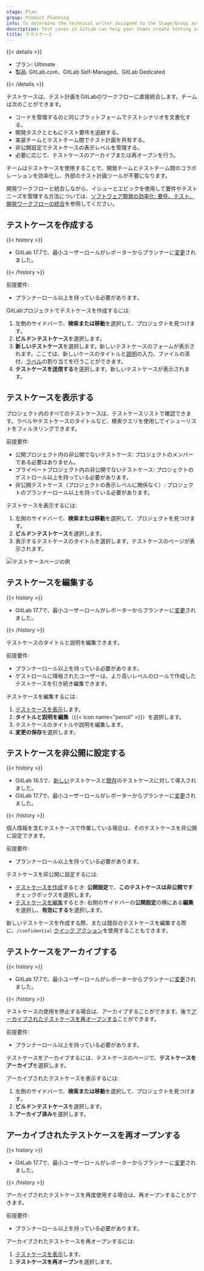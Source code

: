 ```yaml
---
stage: Plan
group: Product Planning
info: To determine the technical writer assigned to the Stage/Group associated with this page, see https://handbook.gitlab.com/handbook/product/ux/technical-writing/#assignments
description: Test cases in GitLab can help your teams create testing scenarios in their existing development platform.
title: テストケース
---
```


{{< details >}}

- プラン: Ultimate
- 製品: GitLab.com、GitLab Self-Managed、GitLab Dedicated

{{< /details >}}

テストケースは、テスト計画をGitLabのワークフローに直接統合します。チームは次のことができます。

- コードを管理するのと同じプラットフォームでテストシナリオを文書化する。
- 開発タスクとともにテスト要件を追跡する。
- 実装チームとテストチーム間でテスト計画を共有する。
- 非公開設定でテストケースの表示レベルを管理する。
- 必要に応じて、テストケースのアーカイブまたは再オープンを行う。

チームはテストケースを使用することで、開発チームとテストチーム間のコラボレーションを効率化し、外部のテスト計画ツールが不要になります。

<i class="fa fa-youtube-play youtube" aria-hidden="true"></i> 開発ワークフローと統合しながら、イシューとエピックを使用して要件やテストニーズを管理する方法については、[ソフトウェア開発の効率化: 要件、テスト、開発ワークフローの統合](https://www.youtube.com/watch?v=wbfWM4y2VmM)を参照してください。
<!-- Video published on 2024-02-21 -->

## テストケースを作成する

{{< history >}}

- GitLab 17.7で、最小ユーザーロールがレポーターからプランナーに[変更](https://gitlab.com/gitlab-org/gitlab/-/merge_requests/169256)されました。

{{< /history >}}

前提要件:

- プランナーロール以上を持っている必要があります。

GitLabプロジェクトでテストケースを作成するには:

1. 左側のサイドバーで、**検索または移動**を選択して、プロジェクトを見つけます。
1. **ビルド＞テストケース**を選択します。
1. **新しいテストケース**を選択します。新しいテストケースのフォームが表示されます。ここでは、新しいケースのタイトルと[説明](../../user/markdown.md)の入力、ファイルの添付、[ラベル](../../user/project/labels.md)の割り当てを行うことができます。
1. **テストケースを送信する**を選択します。新しいテストケースが表示されます。

## テストケースを表示する

プロジェクト内のすべてのテストケースは、テストケースリストで確認できます。ラベルやテストケースのタイトルなど、検索クエリを使用してイシューリストをフィルタリングできます。

前提要件:

- 公開プロジェクト内の非公開でないテストケース: プロジェクトのメンバーである必要はありません。
- プライベートプロジェクト内の非公開でないテストケース: プロジェクトのゲストロール以上を持っている必要があります。
- 非公開テストケース（プロジェクトの表示レベルに関係なく）: プロジェクトのプランナーロール以上を持っている必要があります。

テストケースを表示するには:

1. 左側のサイドバーで、**検索または移動**を選択して、プロジェクトを見つけます。
1. **ビルド＞テストケース**を選択します。
1. 表示するテストケースのタイトルを選択します。テストケースのページが表示されます。

![テストケースページの例](img/test_case_show_v13_10.png)

## テストケースを編集する

{{< history >}}

- GitLab 17.7で、最小ユーザーロールがレポーターからプランナーに[変更](https://gitlab.com/gitlab-org/gitlab/-/merge_requests/169256)されました。

{{< /history >}}

テストケースのタイトルと説明を編集できます。

前提要件:

- プランナーロール以上を持っている必要があります。
- ゲストロールに降格されたユーザーは、より高いレベルのロールで作成したテストケースを引き続き編集できます。

テストケースを編集するには:

1. [テストケースを表示](#view-a-test-case)します。
1. **タイトルと説明を編集**（{{< icon name="pencil" >}}）を選択します。
1. テストケースのタイトルや説明を編集します。
1. **変更の保存**を選択します。

## テストケースを非公開に設定する

{{< history >}}

- GitLab 16.5で、[新しい](https://gitlab.com/gitlab-org/gitlab/-/issues/422121)テストケースと[既存](https://gitlab.com/gitlab-org/gitlab/-/issues/422120)のテストケースに対して導入されました。
- GitLab 17.7で、最小ユーザーロールがレポーターからプランナーに[変更](https://gitlab.com/gitlab-org/gitlab/-/merge_requests/169256)されました。

{{< /history >}}

個人情報を含むテストケースで作業している場合は、そのテストケースを非公開に設定できます。

前提要件:

- プランナーロール以上を持っている必要があります。

テストケースを非公開に設定するには:

- [テストケースを作成](#create-a-test-case)するとき: **公開設定**で、**このテストケースは非公開です**チェックボックスを選択します。
- [テストケースを編集](#edit-a-test-case)するとき: 右側のサイドバーの**公開設定**の横にある**編集**を選択し、**有効にする**を選択します。

新しいテストケースを作成する際、または既存のテストケースを編集する際に、`/confidential` [クイック アクション](../../user/project/quick_actions.md)を使用することもできます。

## テストケースをアーカイブする

{{< history >}}

- GitLab 17.7で、最小ユーザーロールがレポーターからプランナーに[変更](https://gitlab.com/gitlab-org/gitlab/-/merge_requests/169256)されました。

{{< /history >}}

テストケースの使用を停止する場合は、アーカイブすることができます。後で[アーカイブされたテストケースを再オープンする](#reopen-an-archived-test-case)ことができます。

前提要件:

- プランナーロール以上を持っている必要があります。

テストケースをアーカイブするには、テストケースのページで、**テストケースをアーカイブ**を選択します。

アーカイブされたテストケースを表示するには:

1. 左側のサイドバーで、**検索または移動**を選択して、プロジェクトを見つけます。
1. **ビルド＞テストケース**を選択します。
1. **アーカイブ済み**を選択します。

## アーカイブされたテストケースを再オープンする

{{< history >}}

- GitLab 17.7で、最小ユーザーロールがレポーターからプランナーに[変更](https://gitlab.com/gitlab-org/gitlab/-/merge_requests/169256)されました。

{{< /history >}}

アーカイブされたテストケースを再度使用する場合は、再オープンすることができます。

前提要件:

- プランナーロール以上を持っている必要があります。

アーカイブされたテストケースを再オープンするには:

1. [テストケースを表示](#view-a-test-case)します。
1. **テストケースを再オープン**を選択します。
